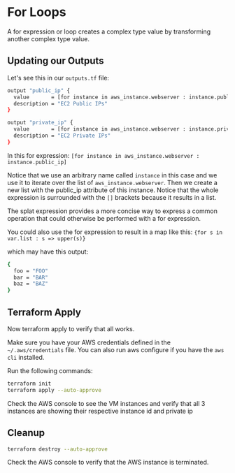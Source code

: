 # For Loops

A for expression or loop creates a complex type value by transforming another complex type value.

## Updating our Outputs

Let's see this in our `outputs.tf` file:

```bash
output "public_ip" {
  value       = [for instance in aws_instance.webserver : instance.public_ip]
  description = "EC2 Public IPs"
}

output "private_ip" {
  value       = [for instance in aws_instance.webserver : instance.private_ip]
  description = "EC2 Private IPs"
}
```

In this for expression: 
`[for instance in aws_instance.webserver : instance.public_ip]`

Notice that we use an arbitrary name called `instance` in this case and we use it to iterate over the list of `aws_instance.webserver`. Then we create a new list with the public_ip attribute of this instance. Notice that the whole expression is surrounded with the `[]` brackets because it results in a list.

The splat expression provides a more concise way to express a common operation that could otherwise be performed with a for expression.

You could also use the for expression to result in a map like this:
`{for s in var.list : s => upper(s)}`

which may have this output:
```bash
{
  foo = "FOO"
  bar = "BAR"
  baz = "BAZ"
}
```

## Terraform Apply

Now terraform apply to verify that all works.

Make sure you have your AWS credentials defined in the `~/.aws/credentials` file. You can also run aws configure if you have the `aws cli` installed.

Run the following commands:
```bash
terraform init
terraform apply --auto-approve
```

Check the AWS console to see the VM instances and verify that all 3 instances are showing their respective instance id and private ip

## Cleanup

```bash
terraform destroy --auto-approve
```

Check the AWS console to verify that the AWS instance is terminated.